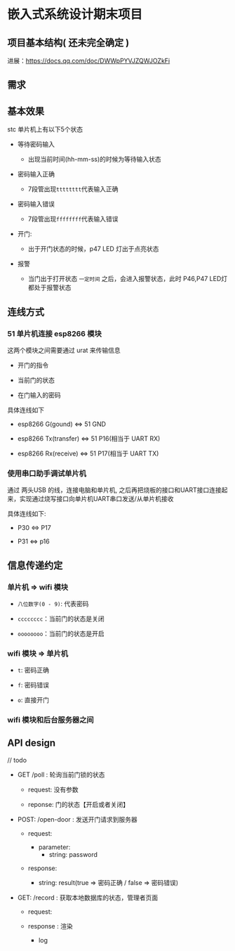 # 嵌入式系统设计期末项目

## 项目基本结构( 还未完全确定 )

进展：https://docs.qq.com/doc/DWWpPYVJZQWJOZkFi


## 需求


## 基本效果

stc 单片机上有以下5个状态

- 等待密码输入
    
    - 出现当前时间(hh-mm-ss)的时候为等待输入状态

- 密码输入正确

    - 7段管出现`tttttttt`代表输入正确

- 密码输入错误

    - 7段管出现`ffffffff`代表输入错误

- 开门: 

    - 出于开门状态的时候，p47 LED 灯出于点亮状态
    
- 报警

    - 当门出于打开状态 `一定时间` 之后，会进入报警状态，此时 P46,P47 LED灯都处于报警状态

## 连线方式

### 51 单片机连接 esp8266 模块

这两个模块之间需要通过 urat 来传输信息

- 开门的指令

- 当前门的状态

- 在门输入的密码

具体连线如下

- esp8266 G(gound) <=> 51 GND 

- esp8266 Tx(transfer) <=> 51 P16(相当于 UART RX)

- esp8266 Rx(receive) <=> 51 P17(相当于 UART TX)

### 使用串口助手调试单片机

通过 两头USB 的线，连接电脑和单片机, 之后再把烧板的接口和UART接口连接起来，实现通过烧写接口向单片机UART串口发送/从单片机接收

具体连线如下:

- P30 <=> P17

- P31 <=> p16

## 信息传递约定

### 单片机 => wifi 模块

- `八位数字(0 - 9)`: 代表密码

- `cccccccc`：当前门的状态是关闭

- `oooooooo`：当前门的状态是开启

### wifi 模块 => 单片机

- `t`: 密码正确

- `f`: 密码错误

- `o`: 直接开门

### wifi 模块和后台服务器之间


## API design

// todo 
- GET /poll : 轮询当前门锁的状态
    
    - request: 没有参数

    - reponse: 门的状态【开启或者关闭】

- POST: /open-door : 发送开门请求到服务器
    
    - request: 
        - parameter:
            - string: password

    - response:
        
        - string: result(true => 密码正确 / false => 密码错误)


- GET: /record : 获取本地数据库的状态，管理者页面
    
    - request: 

    - response : 渲染

        - log